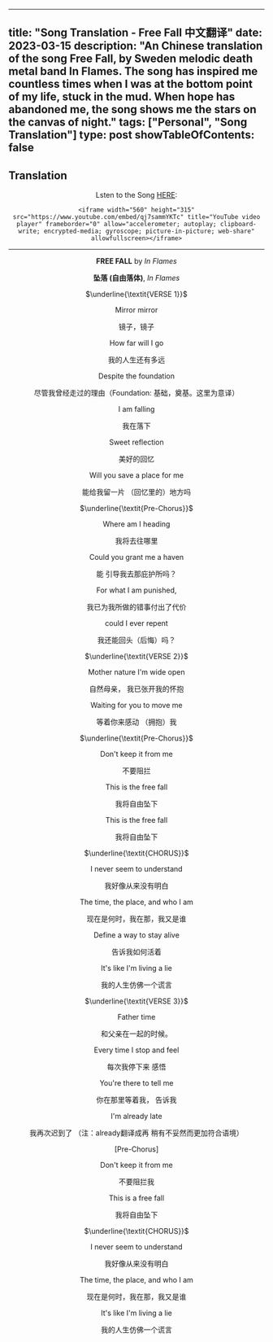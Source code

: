 
---
title: "Song Translation - Free Fall 中文翻译"
date: 2023-03-15
description: "An Chinese translation of the song Free Fall, by Sweden melodic death metal band In Flames. The song has inspired me countless times when I was at the bottom point of my life, stuck in the mud. When hope has abandoned me, the song shows me the stars on the canvas of night."
tags: ["Personal", "Song Translation"]
type: post
showTableOfContents: false
---

## Translation
<div align="center">

 
Lsten to the Song [HERE](https://www.youtube.com/watch?v=UAZjKfltFlk):

```
<iframe width="560" height="315" src="https://www.youtube.com/embed/qj7sammYKTc" title="YouTube video player" frameborder="0" allow="accelerometer; autoplay; clipboard-write; encrypted-media; gyroscope; picture-in-picture; web-share" allowfullscreen></iframe>
```

---

**FREE FALL** by *In Flames*   

**坠落 (自由落体)**, *In Flames*  


$\underline{\textit{VERSE 1}}$

Mirror mirror

镜子，镜子

How far will I go

我的人生还有多远

Despite the foundation 

尽管我曾经走过的理由（Foundation: 基础，奠基。这里为意译）

I am falling

我在落下

Sweet reflection

美好的回忆

Will you save a place for me

能给我留一片 （回忆里的）地方吗


$\underline{\textit{Pre-Chorus}}$

Where am I heading

我将去往哪里

Could you grant me a haven

能 引导我去那庇护所吗？

For what I am punished,

我已为我所做的错事付出了代价

could I ever repent

我还能回头（后悔）吗？


$\underline{\textit{VERSE 2}}$

Mother nature I'm wide open

自然母亲， 我已张开我的怀抱

Waiting for you to move me

等着你来感动 （拥抱）我


$\underline{\textit{Pre-Chorus}}$

Don't keep it from me

不要阻拦

This is the free fall

我将自由坠下

This is the free fall

我将自由坠下


$\underline{\textit{CHORUS}}$


I never seem to understand

我好像从来没有明白

The time, the place, and who I am

现在是何时，我在那，我又是谁

Define a way to stay alive

告诉我如何活着

It's like I'm living a lie

我的人生仿佛一个谎言

$\underline{\textit{VERSE 3}}$

Father time

和父亲在一起的时候。

Every time I stop and feel

每次我停下来 感悟

You're there to tell me

你在那里等着我， 告诉我

I'm already late

我再次迟到了  （注：already翻译成再 稍有不妥然而更加符合语境）

[Pre-Chorus]

Don't keep it from me

不要阻拦我

This is a free fall

我将自由坠下

$\underline{\textit{CHORUS}}$

I never seem to understand

我好像从来没有明白

The time, the place, and who I am

现在是何时，我在那，我又是谁

It's like I'm living a lie

我的人生仿佛一个谎言

